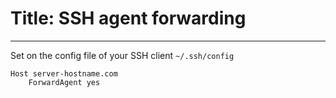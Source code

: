 # Title: SSH agent forwarding
<!-- Position: 1 -->
<!-- Date: 2016-03-10 18:20:00 -->
---
Set on the config file of your SSH client `~/.ssh/config`
```
Host server-hostname.com
    ForwardAgent yes
```
